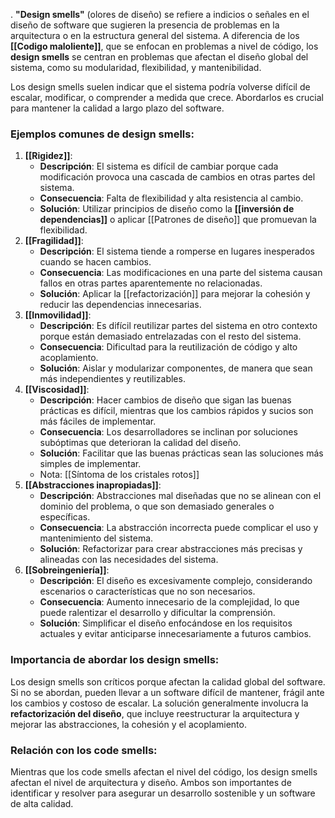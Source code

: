 .
**"Design smells"** (olores de diseño) se refiere a indicios o señales en el diseño de software que sugieren la presencia de problemas en la arquitectura o en la estructura general del sistema. A diferencia de los **[[Codigo maloliente]]**, que se enfocan en problemas a nivel de código, los **design smells** se centran en problemas que afectan el diseño global del sistema, como su modularidad, flexibilidad, y mantenibilidad.

Los design smells suelen indicar que el sistema podría volverse difícil de escalar, modificar, o comprender a medida que crece. Abordarlos es crucial para mantener la calidad a largo plazo del software.

### Ejemplos comunes de design smells:

1. **[[Rigidez]]**:
   - **Descripción**: El sistema es difícil de cambiar porque cada modificación provoca una cascada de cambios en otras partes del sistema.
   - **Consecuencia**: Falta de flexibilidad y alta resistencia al cambio.
   - **Solución**: Utilizar principios de diseño como la **[[inversión de dependencias]]** o aplicar [[Patrones de diseño]] que promuevan la flexibilidad.
2. **[[Fragilidad]]**:
   - **Descripción**: El sistema tiende a romperse en lugares inesperados cuando se hacen cambios.
   - **Consecuencia**: Las modificaciones en una parte del sistema causan fallos en otras partes aparentemente no relacionadas.
   - **Solución**: Aplicar la [[refactorización]] para mejorar la cohesión y reducir las dependencias innecesarias.
3. **[[Inmovilidad]]**:
   - **Descripción**: Es difícil reutilizar partes del sistema en otro contexto porque están demasiado entrelazadas con el resto del sistema.
   - **Consecuencia**: Dificultad para la reutilización de código y alto acoplamiento. 
   - **Solución**: Aislar y modularizar componentes, de manera que sean más independientes y reutilizables.
4. **[[Viscosidad]]**:
   - **Descripción**: Hacer cambios de diseño que sigan las buenas prácticas es difícil, mientras que los cambios rápidos y sucios son más fáciles de implementar.
   - **Consecuencia**: Los desarrolladores se inclinan por soluciones subóptimas que deterioran la calidad del diseño.
   - **Solución**: Facilitar que las buenas prácticas sean las soluciones más simples de implementar.
   - Nota: [[Síntoma de los cristales rotos]] 
5. **[[Abstracciones inapropiadas]]**:
   - **Descripción**: Abstracciones mal diseñadas que no se alinean con el dominio del problema, o que son demasiado generales o específicas.
   - **Consecuencia**: La abstracción incorrecta puede complicar el uso y mantenimiento del sistema.
   - **Solución**: Refactorizar para crear abstracciones más precisas y alineadas con las necesidades del sistema.
6. **[[Sobreingeniería]]**:
   - **Descripción**: El diseño es excesivamente complejo, considerando escenarios o características que no son necesarios.
   - **Consecuencia**: Aumento innecesario de la complejidad, lo que puede ralentizar el desarrollo y dificultar la comprensión.
   - **Solución**: Simplificar el diseño enfocándose en los requisitos actuales y evitar anticiparse innecesariamente a futuros cambios.

### Importancia de abordar los design smells:
Los design smells son críticos porque afectan la calidad global del software. Si no se abordan, pueden llevar a un software difícil de mantener, frágil ante los cambios y costoso de escalar. La solución generalmente involucra la **refactorización del diseño**, que incluye reestructurar la arquitectura y mejorar las abstracciones, la cohesión y el acoplamiento.

### Relación con los code smells:
Mientras que los code smells afectan el nivel del código, los design smells afectan el nivel de arquitectura y diseño. Ambos son importantes de identificar y resolver para asegurar un desarrollo sostenible y un software de alta calidad.

